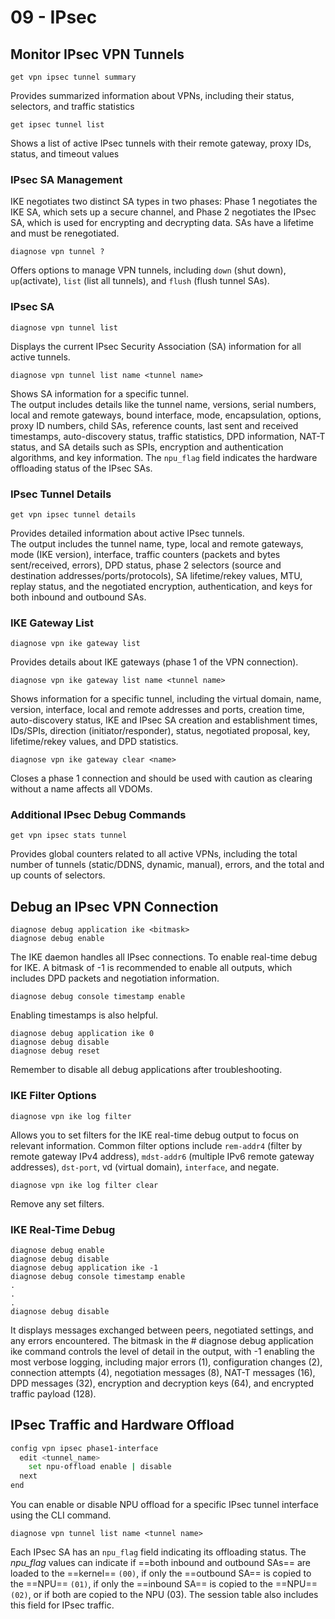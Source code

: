 # 09 - IPsec
## Monitor IPsec VPN Tunnels
```
get vpn ipsec tunnel summary
```
Provides summarized information about VPNs, including their status, selectors, and traffic statistics
```
get ipsec tunnel list
```
Shows a list of active IPsec tunnels with their remote gateway, proxy IDs, status, and timeout values
### IPsec SA Management
IKE negotiates two distinct SA types in two phases: Phase 1 negotiates the IKE SA, which sets up a secure channel, and Phase 2 negotiates the IPsec SA, which is used for encrypting and decrypting data. SAs have a lifetime and must be renegotiated.
```
diagnose vpn tunnel ?
```
Offers options to manage VPN tunnels, including ```down``` (shut down), ```up```(activate), ```list``` (list all tunnels), and ```flush``` (flush tunnel SAs).
### IPsec SA
```
diagnose vpn tunnel list
```
Displays the current IPsec Security Association (SA) information for all active tunnels.
```
diagnose vpn tunnel list name <tunnel name>
```
Shows SA information for a specific tunnel.<br />
The output includes details like the tunnel name, versions, serial numbers, local and remote gateways, bound interface, mode, encapsulation, options, proxy ID numbers, child SAs, reference counts, last sent and received timestamps, auto-discovery status, traffic statistics, DPD information, NAT-T status, and SA details such as SPIs, encryption and authentication algorithms, and key information. The ```npu_flag``` field indicates the hardware offloading status of the IPsec SAs.
### IPsec Tunnel Details
```
get vpn ipsec tunnel details
```
Provides detailed information about active IPsec tunnels. <br />The output includes the tunnel name, type, local and remote gateways, mode (IKE version), interface, traffic counters (packets and bytes sent/received, errors), DPD status, phase 2 selectors (source and destination addresses/ports/protocols), SA lifetime/rekey values, MTU, replay status, and the negotiated encryption, authentication, and keys for both inbound and outbound SAs.
### IKE Gateway List
```
diagnose vpn ike gateway list
```
Provides details about IKE gateways (phase 1 of the VPN connection). 
```
diagnose vpn ike gateway list name <tunnel name> 
```
Shows information for a specific tunnel, including the virtual domain, name, version, interface, local and remote addresses and ports, creation time, auto-discovery status, IKE and IPsec SA creation and establishment times, IDs/SPIs, direction (initiator/responder), status, negotiated proposal, key, lifetime/rekey values, and DPD statistics. 
```
diagnose vpn ike gateway clear <name>
``` 
Closes a phase 1 connection and should be used with caution as clearing without a name affects all VDOMs.
### Additional IPsec Debug Commands
```
get vpn ipsec stats tunnel
```
Provides global counters related to all active VPNs, including the total number of tunnels (static/DDNS, dynamic, manual), errors, and the total and up counts of selectors.
## Debug an IPsec VPN Connection
```
diagnose debug application ike <bitmask> 
diagnose debug enable
```
The IKE daemon handles all IPsec connections. To enable real-time debug for IKE.
A bitmask of -1 is recommended to enable all outputs, which includes DPD packets and negotiation information. 
```
diagnose debug console timestamp enable
```
Enabling timestamps is also helpful. 
```
diagnose debug application ike 0
diagnose debug disable
diagnose debug reset
```
Remember to disable all debug applications after troubleshooting.
### IKE Filter Options
```
diagnose vpn ike log filter
```
Allows you to set filters for the IKE real-time debug output to focus on relevant information. Common filter options include ```rem-addr4``` (filter by remote gateway IPv4 address), ```mdst-addr6``` (multiple IPv6 remote gateway addresses), ```dst-port```, vd (virtual domain), ```interface```, and negate. 
```
diagnose vpn ike log filter clear
```
Remove any set filters.
### IKE Real-Time Debug
```
diagnose debug enable
diagnose debug disable
diagnose debug application ike -1
diagnose debug console timestamp enable
.
.
.
diagnose debug disable
```
It displays messages exchanged between peers, negotiated settings, and any errors encountered. The bitmask in the # diagnose debug application ike <bitmask> command controls the level of detail in the output, with -1 enabling the most verbose logging, including major errors (1), configuration changes (2), connection attempts (4), negotiation messages (8), NAT-T messages (16), DPD messages (32), encryption and decryption keys (64), and encrypted traffic payload (128).
## IPsec Traffic and Hardware Offload
```bash
config vpn ipsec phase1-interface
  edit <tunnel_name>
    set npu-offload enable | disable
  next
end
```
You can enable or disable NPU offload for a specific IPsec tunnel interface using the CLI command.
```
diagnose vpn tunnel list name <tunnel name>
```
Each IPsec SA has an ```npu_flag``` field indicating its offloading status. The _npu_flag_ values can indicate if ==both inbound and outbound SAs== are loaded to the ==kernel== ```(00)```, if only the ==outbound SA== is copied to the ==NPU== ```(01)```, if only the ==inbound SA== is copied to the ==NPU== ```(02)```, or if both are copied to the NPU (03). The session table also includes this field for IPsec traffic.
